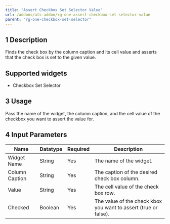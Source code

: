 ```yaml
---
title: "Assert Checkbox Set Selector Value"
url: /addons/ats-addon/rg-one-assert-checkbox-set-selector-value
parent: "rg-one-checkbox-set-selector"
---
```


## 1 Description

Finds the check box by the column caption and its cell value and asserts that the check box is set to the given value.

## Supported widgets

* Checkbox Set Selector

## 3 Usage

Pass the name of the widget, the column caption, and the cell value of the checkbox you want to assert the value for.

## 4 Input Parameters

Name | Datatype | Required | Description
---- | -------- | ------- |---------------
Widget Name | String | Yes | The name of the widget.
Column Caption | String | Yes | The caption of the desired check box column.
Value | String | Yes | The cell value of the check box row.
Checked | Boolean | Yes | The value of the check kbox you want to assert (true or false).
